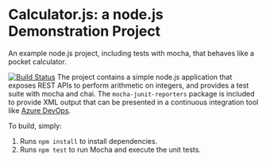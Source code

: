 Calculator.js: a node.js Demonstration Project
==============================================
An example node.js project, including tests with mocha, that behaves like
a pocket calculator.

[![Build Status](https://dev.azure.com/cdionZ5WIJ/Integrating%20External%20Source%20Control%20with%20Azure%20Pipelines/_apis/build/status/connbren.calculator?branchName=refs%2Fpull%2F2%2Fmerge)](https://dev.azure.com/cdionZ5WIJ/Integrating%20External%20Source%20Control%20with%20Azure%20Pipelines/_build/latest?definitionId=3&branchName=refs%2Fpull%2F2%2Fmerge)
The project contains a simple node.js application that exposes REST APIs
to perform arithmetic on integers, and provides a test suite with mocha
and chai.  The `mocha-junit-reporters` package is included to provide XML
output that can be presented in a continuous integration tool like
[Azure DevOps](https://azure.com/devops).

To build, simply:

1. Runs `npm install` to install dependencies.
2. Runs `npm test` to run Mocha and execute the unit tests.

